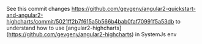See this commit changes https://github.com/gevgeny/angular2-quickstart-and-angular2-highcharts/commit/5021ff2b7f615a5b566b4bab0faf70991f5a53db to understand how to use [angular2-highcharts] (https://github.com/gevgeny/angular2-highcharts) in SystemJs env
